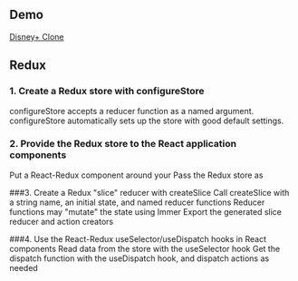 ## Demo

[Disney+ Clone](https://rd-disneyplusclone.netlify.app/)

## Redux 

### 1. Create a Redux store with configureStore
configureStore accepts a reducer function as a named argument.
configureStore automatically sets up the store with good default settings.

### 2. Provide the Redux store to the React application components
Put a React-Redux <Provider> component around your <App />
Pass the Redux store as <Provider store={store}>

###3. Create a Redux "slice" reducer with createSlice
Call createSlice with a string name, an initial state, and named reducer functions
Reducer functions may "mutate" the state using Immer
Export the generated slice reducer and action creators

###4. Use the React-Redux useSelector/useDispatch hooks in React components
Read data from the store with the useSelector hook
Get the dispatch function with the useDispatch hook, and dispatch actions as needed
